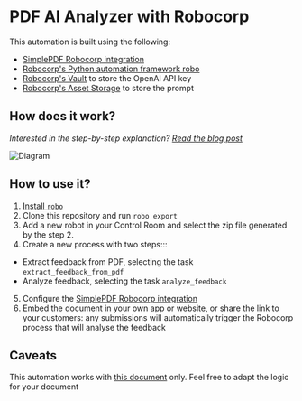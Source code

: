 # PDF AI Analyzer with Robocorp

This automation is built using the following:
- [SimplePDF Robocorp integration](https://simplepdf.eu/help/how-to/using-the-robocorp-integration-to-analyse-your-documents-with-ai)
- [Robocorp's Python automation framework robo](https://github.com/robocorp/robo)
- [Robocorp's Vault](https://robocorp.com/docs/development-guide/variables-and-secrets/vault) to store the OpenAI API key
- [Robocorp's Asset Storage](https://robocorp.com/docs/control-room/asset-storage) to store the prompt

## How does it work?
_Interested in the step-by-step explanation? [Read the blog post](https://simplepdf.eu/help/how-to/use-the-robocorp-integration-to-leverage-ai-in-your-intelligent-document-processing-workflow)_

![Diagram](https://cdn.simplepdf.eu/simple-pdf/assets/help/robocorp-simplepdf-integration-openai-automation-diagram.png)

## How to use it?

1. [Install `robo`](https://github.com/robocorp/robo#getting-started)
2. Clone this repository and run `robo export`
3. Add a new robot in your Control Room and select the zip file generated by the step 2.
4. Create a new process with two steps:::
 - Extract feedback from PDF, selecting the task `extract_feedback_from_pdf`
 - Analyze feedback, selecting the task `analyze_feedback`
5. Configure the [SimplePDF Robocorp integration](https://simplepdf.eu/help/how-to/use-the-robocorp-integration-to-leverage-ai-in-your-intelligent-document-processing-workflow#configuring-the-integration)
6. Embed the document in your own app or website, or share the link to your customers: any submissions will automatically trigger the Robocorp process that will analyse the feedback


## Caveats

This automation works with [this document](https://cdn.simplepdf.eu/simple-pdf/assets/restaurant_feedback.pdf) only. Feel free to adapt the logic for your document